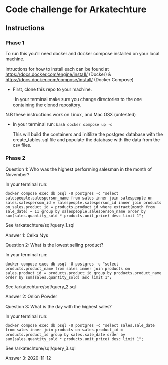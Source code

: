 # Code challenge for Arkatechture

## Instructions

### Phase 1

To run this you'll need docker and docker compose installed on your local machine.

Intructions for how to install each can be found at https://docs.docker.com/engine/install/ (Docker) & https://docs.docker.com/compose/install/ (Docker Compose)

- First, clone this repo to your machine.

  -In your terminal make sure you change directories to the one containing the cloned repository.

N.B these instructions work on Linux, and Mac OSX (untested)

- In your terminal run:
  `bash docker compose up -d`

  This will build the containers and initilize the postgres database with the create_tables.sql file and populate the database with the data from the csv files.

### Phase 2

Question 1: Who was the highest performing salesman in the month of November?

In your terminal run:

    docker compose exec db psql -U postgres -c "select salespeople.salesperson_name from sales inner join salespeople on sales.salesperson_id = salespeople.salesperson_id inner join products on sales.product_id = products.product_id where extract(month from sale_date) = 11 group by salespeople.salesperson_name order by sum(sales.quantity_sold * products.unit_price) desc limit 1";

See /arkatechture/sql/query_1.sql

Answer 1: Celka Nys

Question 2: What is the lowest selling product?

In your terminal run:

    docker compose exec db psql -U postgres -c "select products.product_name from sales inner join products on sales.product_id = products.product_id group by products.product_name order by sum(sales.quantity_sold) asc limit 1";

See /arkatechture/sql/query_2.sql

Answer 2: Onion Powder

Question 3: What is the day with the highest sales?

In your terminal run:

    docker compose exec db psql -U postgres -c "select sales.sale_date from sales inner join products on sales.product_id = products.product_id group by sales.sale_date order by sum(sales.quantity_sold * products.unit_price) desc limit 1";

See /arkatechture/sql/query_3.sql

Answer 3: 2020-11-12
